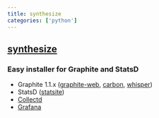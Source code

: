 ```yaml
---
title: synthesize
categories: ['python']
---
```

## [synthesize](https://github.com/obfuscurity/synthesize)

### Easy installer for Graphite and StatsD


* Graphite 1.1.x ([graphite-web](https://github.com/graphite-project/graphite-web), [carbon](https://github.com/graphite-project/carbon), [whisper](https://github.com/graphite-project/whisper))
* StatsD ([statsite](https://github.com/armon/statsite))
* [Collectd](http://collectd.org/)
* [Grafana](https://grafana.org/)

